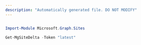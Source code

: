 ```yaml
---
description: "Automatically generated file. DO NOT MODIFY"
---
```


```powershell

Import-Module Microsoft.Graph.Sites

Get-MgSiteDelta -Token "latest" 

```
